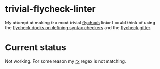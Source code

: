 # trivial-flycheck-linter

My attempt at making the most trivial [flycheck]() linter I could think of using the [flycheck docks on defining syntax checkers](http://www.flycheck.org/en/latest/_downloads/flycheck.html#Defining-syntax-checkers) and the [flycheck gitter](https://gitter.im/flycheck/flycheck).

# Current status 

Not working. For some reason my [rx](https://www.emacswiki.org/emacs/rx) regex is not matching.
